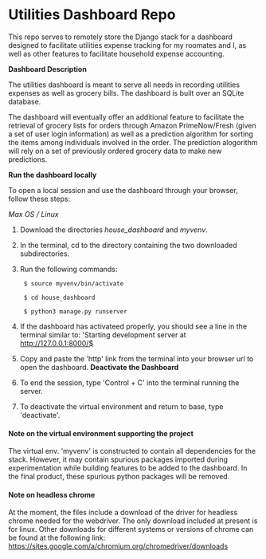 # Utilities Dashboard Repo

This repo serves to remotely store the Django stack for a dashboard designed to
facilitate utilities expense tracking for my roomates and I, as well as other
features to facilitate household expense accounting. 

**Dashboard Description**

The utilities dashboard is meant to serve all needs in recording utilities
expenses as well as grocery bills. The dashboard is built over an SQLite
database. 
    
The dashboard will eventually offer an additional feature to facilitate the
retrieval of grocery lists for orders through Amazon PrimeNow/Fresh (given a set
of user login information) as well as a prediction algorithm for sorting the
items among individuals involved in the order. The prediction alogorithm will
rely on a set of previously ordered grocery data to make new predictions. 

**Run the dashboard locally**

To open a local session and use the dashboard through your browser, follow these steps:

*Max OS / Linux*

1) Download the directories *house_dashboard* and *myvenv*.
2) In the terminal, cd to the directory containing the two downloaded subdirectories.
3) Run the following commands:

        $ source myvenv/bin/activate

        $ cd house_dashboard

        $ python3 manage.py runserver

4) If the dashboard has activateed properly, you should see a line in the
terminal similar to: 'Starting development server at http://127.0.0.1:8000/$ 
5) Copy and paste the 'http' link from the terminal into your browser url to
open the dashboard. 
**Deactivate the Dashboard**

1) To end the session, type 'Control + C' into the terminal running the server.
2) To deactivate the virtual environment and return to base, type 'deactivate'.

#### Note on the virtual environment supporting the project

The virtual env. 'myvenv' is constructed to contain all dependencies for the
stack. However, it may contain spurious packages imported during experimentation
while building features to be added to the dashboard. In the final product,
these spurious python packages will be removed. 

#### Note on headless chrome

At the moment, the files include a download of the driver for headless chrome
needed for the webdriver. The only download included at present is for linux.
Other downloads for different systems or versions of chrome can be found at the
following link: 
https://sites.google.com/a/chromium.org/chromedriver/downloads
